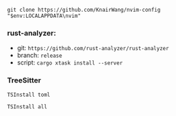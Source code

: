 ```
git clone https://github.com/KnairWang/nvim-config "$env:LOCALAPPDATA\nvim"
```

### rust-analyzer:
- git: `https://github.com/rust-analyzer/rust-analyzer`
- branch: `release`
- script: `cargo xtask install --server`


### TreeSitter
```
TSInstall toml

TSInstall all
```
